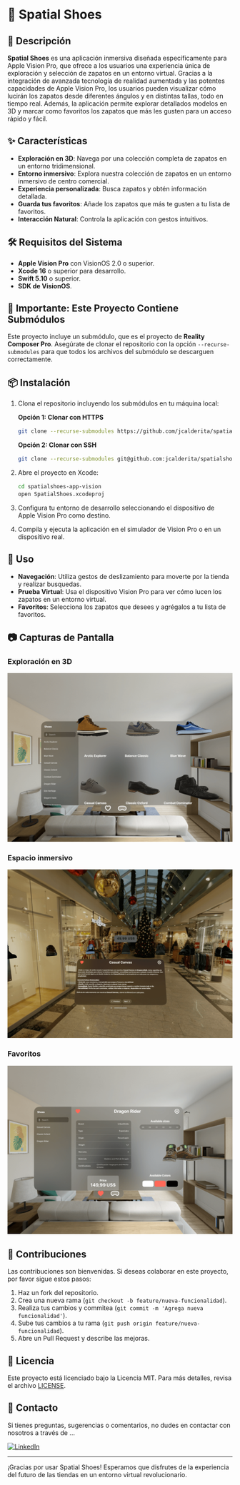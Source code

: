 # 👞 Spatial Shoes

## 📄 Descripción

**Spatial Shoes** es una aplicación inmersiva diseñada específicamente para Apple Vision Pro, que ofrece a los usuarios una experiencia única de exploración y selección de zapatos en un entorno virtual. Gracias a la integración de avanzada tecnología de realidad aumentada y las potentes capacidades de Apple Vision Pro, los usuarios pueden visualizar cómo lucirán los zapatos desde diferentes ángulos y en distintas tallas, todo en tiempo real. Además, la aplicación permite explorar detallados modelos en 3D y marcar como favoritos los zapatos que más les gusten para un acceso rápido y fácil.

## ✨ Características

- **Exploración en 3D**: Navega por una colección completa de zapatos en un entorno tridimensional.
- **Entorno inmersivo**: Explora nuestra colección de zapatos en un entorno inmersivo de centro comercial.
- **Experiencia personalizada**: Busca zapatos y obtén información detallada.
- **Guarda tus favoritos**: Añade los zapatos que más te gusten a tu lista de favoritos.
- **Interacción Natural**: Controla la aplicación con gestos intuitivos.

## 🛠️ Requisitos del Sistema

- **Apple Vision Pro** con VisionOS 2.0 o superior.
- **Xcode 16** o superior para desarrollo.
- **Swift 5.10** o superior.
- **SDK de VisionOS**.

## 🚨 Importante: Este Proyecto Contiene Submódulos

Este proyecto incluye un submódulo, que es el proyecto de **Reality Composer Pro**. Asegúrate de clonar el repositorio con la opción `--recurse-submodules` para que todos los archivos del submódulo se descarguen correctamente.

## 📦 Instalación

1. Clona el repositorio incluyendo los submódulos en tu máquina local:

   **Opción 1: Clonar con HTTPS**
    ```bash
    git clone --recurse-submodules https://github.com/jcalderita/spatialshoes-app-vision.git
    ```

   **Opción 2: Clonar con SSH**
    ```bash
    git clone --recurse-submodules git@github.com:jcalderita/spatialshoes-app-vision.git
    ```
2. Abre el proyecto en Xcode:
    ```bash
    cd spatialshoes-app-vision
    open SpatialShoes.xcodeproj
    ```
3. Configura tu entorno de desarrollo seleccionando el dispositivo de Apple Vision Pro como destino.
4. Compila y ejecuta la aplicación en el simulador de Vision Pro o en un dispositivo real.

## 🚀 Uso

- **Navegación**: Utiliza gestos de deslizamiento para moverte por la tienda y realizar busquedas.
- **Prueba Virtual**: Usa el dispositivo Vision Pro para ver cómo lucen los zapatos en un entorno virtual.
- **Favoritos**: Selecciona los zapatos que desees y agrégalos a tu lista de favoritos.

## 📷 Capturas de Pantalla

### Exploración en 3D
![Exploración en 3D](Assets/exploracion3d.png)

### Espacio inmersivo
![Prueba Virtual](Assets/espacioinmersivo.png)

### Favoritos
![Proceso de Compra](Assets/favoritos.png)

## 👥 Contribuciones

Las contribuciones son bienvenidas. Si deseas colaborar en este proyecto, por favor sigue estos pasos:

1. Haz un fork del repositorio.
2. Crea una nueva rama (`git checkout -b feature/nueva-funcionalidad`).
3. Realiza tus cambios y commitea (`git commit -m 'Agrega nueva funcionalidad'`).
4. Sube tus cambios a tu rama (`git push origin feature/nueva-funcionalidad`).
5. Abre un Pull Request y describe las mejoras.

## 📜 Licencia

Este proyecto está licenciado bajo la Licencia MIT. Para más detalles, revisa el archivo [LICENSE](./LICENSE).

## 📧 Contacto

Si tienes preguntas, sugerencias o comentarios, no dudes en contactar con nosotros a través de ...

[![LinkedIn](https://img.shields.io/badge/LinkedIn-Jcalderita-blue?logo=linkedin&logoColor=white&style=for-the-badge)](https://www.linkedin.com/in/jcalderita)

---

¡Gracias por usar Spatial Shoes! Esperamos que disfrutes de la experiencia del futuro de las tiendas en un entorno virtual revolucionario.